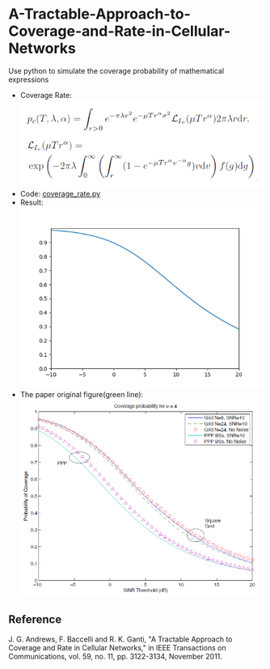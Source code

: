 # A-Tractable-Approach-to-Coverage-and-Rate-in-Cellular-Networks
Use python to simulate the coverage probability of mathematical expressions  
* Coverage Rate:  
![image](picture/function.png)  
* Code: [coverage_rate.py](https://github.com/ciat31318/A-Tractable-Approach-to-Coverage-and-Rate-in-Cellular-Networks/blob/master/coverage_rate.py)
* Result:  
![image](https://github.com/ciat31318/A-Tractable-Approach-to-Coverage-and-Rate-in-Cellular-Networks/blob/master/picture/Figure_1.png)
* The paper original figure(green line):
![image](picture/Figure_2.png)
## __Reference__
J. G. Andrews, F. Baccelli and R. K. Ganti, "A Tractable Approach to Coverage and Rate in Cellular Networks," in IEEE Transactions on Communications, vol. 59, no. 11, pp. 3122-3134, November 2011.
